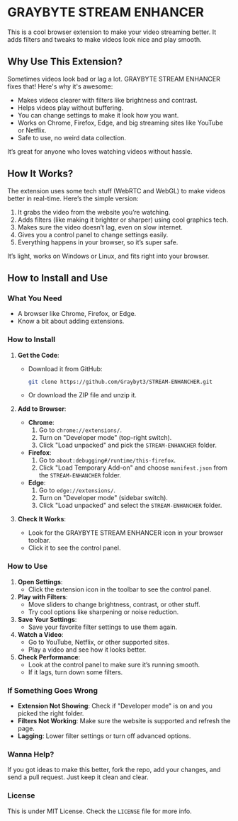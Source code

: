 # GRAYBYTE STREAM ENHANCER

This is a cool browser extension to make your video streaming better. It adds filters and tweaks to make videos look nice and play smooth.

## Why Use This Extension?

Sometimes videos look bad or lag a lot. GRAYBYTE STREAM ENHANCER fixes that! Here's why it's awesome:
- Makes videos clearer with filters like brightness and contrast.
- Helps videos play without buffering.
- You can change settings to make it look how you want.
- Works on Chrome, Firefox, Edge, and big streaming sites like YouTube or Netflix.
- Safe to use, no weird data collection.

It’s great for anyone who loves watching videos without hassle.

## How It Works?

The extension uses some tech stuff (WebRTC and WebGL) to make videos better in real-time. Here’s the simple version:
1. It grabs the video from the website you’re watching.
2. Adds filters (like making it brighter or sharper) using cool graphics tech.
3. Makes sure the video doesn’t lag, even on slow internet.
4. Gives you a control panel to change settings easily.
5. Everything happens in your browser, so it’s super safe.

It’s light, works on Windows or Linux, and fits right into your browser.

## How to Install and Use

### What You Need
- A browser like Chrome, Firefox, or Edge.
- Know a bit about adding extensions.

### How to Install
1. **Get the Code**:
   - Download it from GitHub:
     ```bash
     git clone https://github.com/Graybyt3/STREAM-ENHANCHER.git
     ```
   - Or download the ZIP file and unzip it.

2. **Add to Browser**:
   - **Chrome**:
     1. Go to `chrome://extensions/`.
     2. Turn on "Developer mode" (top-right switch).
     3. Click "Load unpacked" and pick the `STREAM-ENHANCHER` folder.
   - **Firefox**:
     1. Go to `about:debugging#/runtime/this-firefox`.
     2. Click "Load Temporary Add-on" and choose `manifest.json` from the `STREAM-ENHANCHER` folder.
   - **Edge**:
     1. Go to `edge://extensions/`.
     2. Turn on "Developer mode" (sidebar switch).
     3. Click "Load unpacked" and select the `STREAM-ENHANCHER` folder.

3. **Check It Works**:
   - Look for the GRAYBYTE STREAM ENHANCER icon in your browser toolbar.
   - Click it to see the control panel.

### How to Use
1. **Open Settings**:
   - Click the extension icon in the toolbar to see the control panel.
2. **Play with Filters**:
   - Move sliders to change brightness, contrast, or other stuff.
   - Try cool options like sharpening or noise reduction.
3. **Save Your Settings**:
   - Save your favorite filter settings to use them again.
4. **Watch a Video**:
   - Go to YouTube, Netflix, or other supported sites.
   - Play a video and see how it looks better.
5. **Check Performance**:
   - Look at the control panel to make sure it’s running smooth.
   - If it lags, turn down some filters.

### If Something Goes Wrong
- **Extension Not Showing**: Check if "Developer mode" is on and you picked the right folder.
- **Filters Not Working**: Make sure the website is supported and refresh the page.
- **Lagging**: Lower filter settings or turn off advanced options.

### Wanna Help?
If you got ideas to make this better, fork the repo, add your changes, and send a pull request. Just keep it clean and clear.

### License
This is under MIT License. Check the `LICENSE` file for more info.